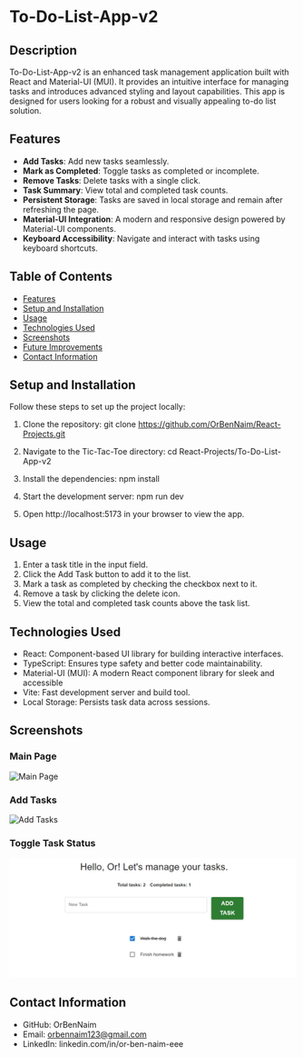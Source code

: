 # To-Do-List-App-v2

## Description

To-Do-List-App-v2 is an enhanced task management application built with React and Material-UI (MUI). It provides an intuitive interface for managing tasks and introduces advanced styling and layout capabilities. This app is designed for users looking for a robust and visually appealing to-do list solution.

## Features
- **Add Tasks**: Add new tasks seamlessly.
- **Mark as Completed**: Toggle tasks as completed or incomplete.
- **Remove Tasks**: Delete tasks with a single click.
- **Task Summary**: View total and completed task counts.
- **Persistent Storage**: Tasks are saved in local storage and remain after refreshing the page.
- **Material-UI Integration**: A modern and responsive design powered by Material-UI components.
- **Keyboard Accessibility**: Navigate and interact with tasks using keyboard shortcuts.

## Table of Contents
- [Features](#features)
- [Setup and Installation](#setup-and-installation)
- [Usage](#usage)
- [Technologies Used](#technologies-used)
- [Screenshots](#screenshots)
- [Future Improvements](#future-improvements)
- [Contact Information](#contact-information)

## Setup and Installation
Follow these steps to set up the project locally:
1. Clone the repository: 
    git clone https://github.com/OrBenNaim/React-Projects.git

2. Navigate to the Tic-Tac-Toe directory:
    cd React-Projects/To-Do-List-App-v2

3. Install the dependencies:
    npm install

4. Start the development server:
    npm run dev

5. Open http://localhost:5173 in your browser to view the app.


## Usage
1. Enter a task title in the input field.
2. Click the Add Task button to add it to the list.
3. Mark a task as completed by checking the checkbox next to it.
4. Remove a task by clicking the delete icon.
5. View the total and completed task counts above the task list.


## Technologies Used
- React: Component-based UI library for building interactive interfaces.
- TypeScript: Ensures type safety and better code maintainability.
- Material-UI (MUI): A modern React component library for sleek and accessible
- Vite: Fast development server and build tool.
- Local Storage: Persists task data across sessions.


## Screenshots
### Main Page
![Main Page](src/assets/screenShots/main-page.png)
### Add Tasks
![Add Tasks](src/assets/screenShots/added-tasks.png)
### Toggle Task Status
![Toggle Task Status](src/assets/screenShots/toggle-task-status.png)


## Contact Information
- GitHub: OrBenNaim
- Email: orbennaim123@gmail.com
- LinkedIn: linkedin.com/in/or-ben-naim-eee